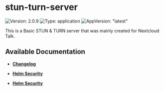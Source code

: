 # stun-turn-server

![Version: 2.0.9](https://img.shields.io/badge/Version-2.0.9-informational?style=flat-square) ![Type: application](https://img.shields.io/badge/Type-application-informational?style=flat-square) ![AppVersion: "latest"](https://img.shields.io/badge/AppVersion-"latest"-informational?style=flat-square)

This is a Basic STUN &amp; TURN server that was mainly created for Nextcloud Talk.

## Available Documentation

- [**Changelog**](CHANGELOG)

- [**Helm Security**](container-security)

- [**Helm Security**](helm-security)

